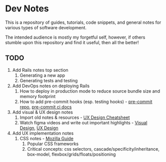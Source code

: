 # Dev Notes

This is a repository of guides, tutorials, code snippets, and general notes
for various types of software development.

The intended audience is mostly my forgetful self, however, if others stumble
upon this repository and find it useful, then all the better!

## TODO

1. Add Rails notes top section
    1. Generating a new app
    1. Generating tests and testing
1. Add DevOps notes on deploying Rails
    1. How to deploy in production mode to
        reduce source bundle size and memory footprint
    1. How to add pre-commit hooks (esp. testing hooks) - [pre-commit repo](https://github.com/jish/pre-commit), [pre-commit ci docs](https://jish.github.io/pre-commit/checks/ci/)
1. Add visual & UX design notes
    1. Import old notes & resources - [UX Design Cheatsheet](https://docs.google.com/document/d/1EM650-Spqyc-uiUeUZf2txY1c_74QC-SmctJwg2Nhi4/edit#)
    1. Watch figma videos and write out important highlights - [Visual Design](https://www.youtube.com/playlist?list=PLlJddLya2kqngHEHAEumTC7IP5dBJyq23), [UX Design](https://www.youtube.com/playlist?list=PLlJddLya2kqlIrrgpO8odTK-awv-jZ0of)
1. Add UX implementation notes
    1. CSS notes - [Mozilla Guide](https://developer.mozilla.org/en-US/docs/Learn/CSS)
        1. Popular CSS frameworks
        2. Critical concepts: css selectors, cascade/specificity/inheritance, box-model, flexbox/grids/floats/positioning
